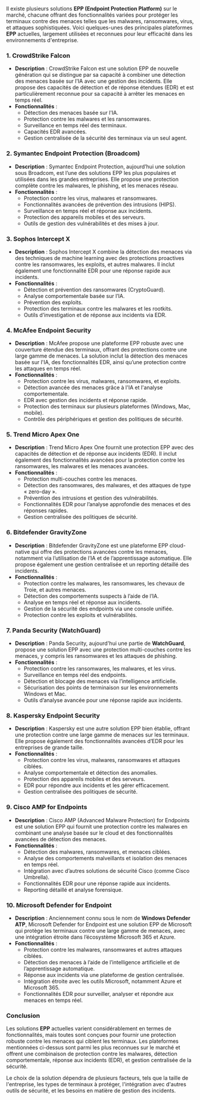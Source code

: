 Il existe plusieurs solutions **EPP (Endpoint Protection Platform)** sur le marché, chacune offrant des fonctionnalités variées pour protéger les terminaux contre des menaces telles que les malwares, ransomwares, virus, et attaques sophistiquées. Voici quelques-unes des principales plateformes **EPP** actuelles, largement utilisées et reconnues pour leur efficacité dans les environnements d'entreprise.

### 1. **CrowdStrike Falcon**
   - **Description** : CrowdStrike Falcon est une solution EPP de nouvelle génération qui se distingue par sa capacité à combiner une détection des menaces basée sur l'IA avec une gestion des incidents. Elle propose des capacités de détection et de réponse étendues (EDR) et est particulièrement reconnue pour sa capacité à arrêter les menaces en temps réel.
   - **Fonctionnalités** :
     - Détection des menaces basée sur l'IA.
     - Protection contre les malwares et les ransomwares.
     - Surveillance en temps réel des terminaux.
     - Capacités EDR avancées.
     - Gestion centralisée de la sécurité des terminaux via un seul agent.

### 2. **Symantec Endpoint Protection (Broadcom)**
   - **Description** : Symantec Endpoint Protection, aujourd’hui une solution sous Broadcom, est l’une des solutions EPP les plus populaires et utilisées dans les grandes entreprises. Elle propose une protection complète contre les malwares, le phishing, et les menaces réseau.
   - **Fonctionnalités** :
     - Protection contre les virus, malwares et ransomwares.
     - Fonctionnalités avancées de prévention des intrusions (HIPS).
     - Surveillance en temps réel et réponse aux incidents.
     - Protection des appareils mobiles et des serveurs.
     - Outils de gestion des vulnérabilités et des mises à jour.

### 3. **Sophos Intercept X**
   - **Description** : Sophos Intercept X combine la détection des menaces via des techniques de machine learning avec des protections proactives contre les ransomwares, les exploits, et autres malwares. Il inclut également une fonctionnalité EDR pour une réponse rapide aux incidents.
   - **Fonctionnalités** :
     - Détection et prévention des ransomwares (CryptoGuard).
     - Analyse comportementale basée sur l’IA.
     - Prévention des exploits.
     - Protection des terminaux contre les malwares et les rootkits.
     - Outils d’investigation et de réponse aux incidents via EDR.

### 4. **McAfee Endpoint Security**
   - **Description** : McAfee propose une plateforme EPP robuste avec une couverture étendue des terminaux, offrant des protections contre une large gamme de menaces. La solution inclut la détection des menaces basée sur l'IA, des fonctionnalités EDR, ainsi qu’une protection contre les attaques en temps réel.
   - **Fonctionnalités** :
     - Protection contre les virus, malwares, ransomwares, et exploits.
     - Détection avancée des menaces grâce à l'IA et l'analyse comportementale.
     - EDR avec gestion des incidents et réponse rapide.
     - Protection des terminaux sur plusieurs plateformes (Windows, Mac, mobile).
     - Contrôle des périphériques et gestion des politiques de sécurité.

### 5. **Trend Micro Apex One**
   - **Description** : Trend Micro Apex One fournit une protection EPP avec des capacités de détection et de réponse aux incidents (EDR). Il inclut également des fonctionnalités avancées pour la protection contre les ransomwares, les malwares et les menaces avancées.
   - **Fonctionnalités** :
     - Protection multi-couches contre les menaces.
     - Détection des ransomwares, des malwares, et des attaques de type « zero-day ».
     - Prévention des intrusions et gestion des vulnérabilités.
     - Fonctionnalités EDR pour l’analyse approfondie des menaces et des réponses rapides.
     - Gestion centralisée des politiques de sécurité.

### 6. **Bitdefender GravityZone**
   - **Description** : Bitdefender GravityZone est une plateforme EPP cloud-native qui offre des protections avancées contre les menaces, notamment via l’utilisation de l’IA et de l’apprentissage automatique. Elle propose également une gestion centralisée et un reporting détaillé des incidents.
   - **Fonctionnalités** :
     - Protection contre les malwares, les ransomwares, les chevaux de Troie, et autres menaces.
     - Détection des comportements suspects à l’aide de l’IA.
     - Analyse en temps réel et réponse aux incidents.
     - Gestion de la sécurité des endpoints via une console unifiée.
     - Protection contre les exploits et vulnérabilités.

### 7. **Panda Security (WatchGuard)**
   - **Description** : Panda Security, aujourd'hui une partie de **WatchGuard**, propose une solution EPP avec une protection multi-couches contre les menaces, y compris les ransomwares et les attaques de phishing.
   - **Fonctionnalités** :
     - Protection contre les ransomwares, les malwares, et les virus.
     - Surveillance en temps réel des endpoints.
     - Détection et blocage des menaces via l’intelligence artificielle.
     - Sécurisation des points de terminaison sur les environnements Windows et Mac.
     - Outils d’analyse avancée pour une réponse rapide aux incidents.

### 8. **Kaspersky Endpoint Security**
   - **Description** : Kaspersky est une autre solution EPP bien établie, offrant une protection contre une large gamme de menaces sur les terminaux. Elle propose également des fonctionnalités avancées d’EDR pour les entreprises de grande taille.
   - **Fonctionnalités** :
     - Protection contre les virus, malwares, ransomwares et attaques ciblées.
     - Analyse comportementale et détection des anomalies.
     - Protection des appareils mobiles et des serveurs.
     - EDR pour répondre aux incidents et les gérer efficacement.
     - Gestion centralisée des politiques de sécurité.

### 9. **Cisco AMP for Endpoints**
   - **Description** : Cisco AMP (Advanced Malware Protection) for Endpoints est une solution EPP qui fournit une protection contre les malwares en combinant une analyse basée sur le cloud et des fonctionnalités avancées de détection des menaces.
   - **Fonctionnalités** :
     - Détection des malwares, ransomwares, et menaces ciblées.
     - Analyse des comportements malveillants et isolation des menaces en temps réel.
     - Intégration avec d’autres solutions de sécurité Cisco (comme Cisco Umbrella).
     - Fonctionnalités EDR pour une réponse rapide aux incidents.
     - Reporting détaillé et analyse forensique.

### 10. **Microsoft Defender for Endpoint**
   - **Description** : Anciennement connu sous le nom de **Windows Defender ATP**, Microsoft Defender for Endpoint est une solution EPP de Microsoft qui protège les terminaux contre une large gamme de menaces, avec une intégration étroite dans l’écosystème Microsoft 365 et Azure.
   - **Fonctionnalités** :
     - Protection contre les malwares, ransomwares et autres attaques ciblées.
     - Détection des menaces à l’aide de l’intelligence artificielle et de l’apprentissage automatique.
     - Réponse aux incidents via une plateforme de gestion centralisée.
     - Intégration étroite avec les outils Microsoft, notamment Azure et Microsoft 365.
     - Fonctionnalités EDR pour surveiller, analyser et répondre aux menaces en temps réel.

### Conclusion

Les solutions **EPP** actuelles varient considérablement en termes de fonctionnalités, mais toutes sont conçues pour fournir une protection robuste contre les menaces qui ciblent les terminaux. Les plateformes mentionnées ci-dessus sont parmi les plus reconnues sur le marché et offrent une combinaison de protection contre les malwares, détection comportementale, réponse aux incidents (EDR), et gestion centralisée de la sécurité.

Le choix de la solution dépendra de plusieurs facteurs, tels que la taille de l'entreprise, les types de terminaux à protéger, l'intégration avec d'autres outils de sécurité, et les besoins en matière de gestion des incidents.
